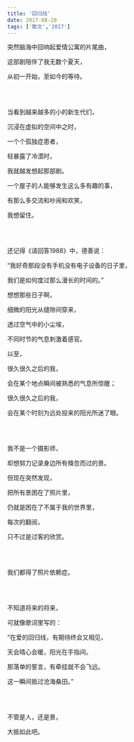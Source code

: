 ```yaml
---
title: '回归线'
date: 2017-08-20
tags: ['散文','2017']
---
```


突然脑海中回响起爱情公寓的片尾曲，

这部剧陪伴了我无数个夏天，

从初一开始，至如今的等待。

<br/>

<br/>

当看到越来越多的小的新生代们，

沉浸在虚拟的空间中之时，

一个个孤独症患者，

轻暴露了冷漠时，

我就越发想起那部剧。

一个屋子的人能够发生这么多有趣的事，

有那么多交流和吵闹和欢笑，

我想留住。

<br/>

<br/>

还记得《请回答1988》中，德善说：

“我好奇那段没有手机没有电子设备的日子里，

我们是如何度过那么漫长的时间的。”

想想那些日子啊，

细微的阳光从缝隙间穿来，

透过空气中的小尘埃，

不同时节的气息刺激着感官。

以至，

很久很久之后的我，

会在某个地点瞬间被熟悉的气息所惊醒；

很久很久之后的我，

会在某个时刻为远处投来的阳光所迷了眼。

<br/>

<br/>

我不是一个摄影师，

却想努力记录身边所有倏忽而过的景。

但现在突然发现，

把所有景困在了照片里，

仍就是困在了不属于我的世界里，

每次的翻阅，

只不过是过客的欣赏。

<br/>

<br/>

我们都得了照片依赖症。

<br/>

<br/>

不知道将来的将来，

可就像歌词里写的：

“在爱的回归线，有期待终会又相见，

天会晴心会暖，阳光在手指间。

那落单的誓言，有牵挂就不会飞远。

这一瞬间抵过沧海桑田。”

<br/>

<br/>

不管是人，还是景，

大抵如此吧。

<br/>

<br/>
